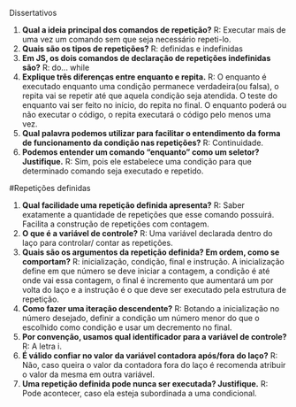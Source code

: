 Dissertativos
1.	**Qual a ideia principal dos comandos de repetição?**
R: Executar mais de uma vez um comando sem que seja necessário repeti-lo.
2.	**Quais são os tipos de repetições?**
R: definidas e indefinidas
3.	**Em JS, os dois comandos de declaração de repetições indefinidas são?**
R: do... while
4.	**Explique três diferenças entre enquanto e repita.**
R: O enquanto é executado enquanto uma condição permanece verdadeira(ou falsa), o repita vai se repetir até que aquela condição seja atendida. O teste do enquanto vai ser feito no início, do repita no final. O enquanto poderá ou não executar o código, o repita executará o código pelo menos uma vez. 
5.	**Qual palavra podemos utilizar para facilitar o entendimento da forma de funcionamento da condição nas repetições?**
R: Continuidade.
6.	**Podemos entender um comando “enquanto” como um seletor? Justifique.**
R: Sim, pois ele estabelece uma condição para que determinado comando seja executado e repetido.

#Repetições definidas

1.	**Qual facilidade uma repetição definida apresenta?**
R: Saber exatamente a quantidade de repetições que esse comando possuirá. Facilita a construção de repetições com contagem.
2.	**O que é a variável de controle?**
R: Uma variável declarada dentro do laço para controlar/ contar as repetições.
3.	**Quais são os argumentos da repetição definida? Em ordem, como se comportam?**
R: inicialização, condição, final e instrução. A inicialização define em que número se deve iniciar a contagem, a condição é até onde vai essa contagem, o final é  incremento que aumentará um por volta do laço e a instrução é o que deve ser executado pela estrutura de repetição.
4.	**Como fazer uma iteração descendente?**
R: Botando a inicialização no número desejado, definir a condição um número menor do que o escolhido como condição e usar um decremento no final.
5.	**Por convenção, usamos qual identificador para a variável de controle?**
R: A letra i.
6.	**É válido confiar no valor da variável contadora após/fora do laço?**
R: Não, caso queira o valor da contadora fora do laço é recomenda atribuir o valor da mesma em outra variável.
7.	**Uma repetição definida pode nunca ser executada? Justifique.**
R: Pode acontecer, caso ela esteja subordinada a uma condicional.
